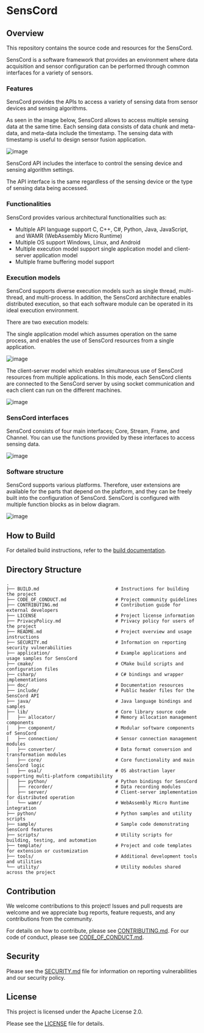 # SensCord

## Overview

This repository contains the source code and resources for the SensCord.

SensCord is a software framework that provides an environment where data acquisition and sensor configuration can be performed through common interfaces for a variety of sensors.

### Features

SensCord provides the APIs to access a variety of sensing data from sensor devices and sensing algorithms.

As seen in the image below, SensCord allows to access multiple sensing data at the same time. Each sensing data consists of data chunk and meta-data, and meta-data include the timestamp. The sensing data with timestamp is useful to design sensor fusion application.

![image](doc/images/overview_senscord.png)

SensCord API includes the interface to control the sensing device and sensing algorithm settings.

The API interface is the same regardless of the sensing device or the type of sensing data being accessed.

### Functionalities

SensCord provides various architectural functionalities such as:

 - Multiple API language support C, C++, C#, Python, Java, JavaScript, and WAMR (WebAssembly Micro Runtime)
 - Multiple OS support Windows, Linux, and Android
 - Multiple execution model support single application model and client-server application model
 - Multiple frame buffering model support

### Execution models

SensCord supports diverse execution models such as single thread, multi-thread, and multi-process. In addition, the SensCord architecture enables distributed execution, so that each software module can be operated in its ideal execution environment.

There are two execution models:

The single application model which assumes operation on the same process, and enables the use of SensCord resources from a single application.

![image](doc/images/single_application_model.png)

The client-server model which enables simultaneous use of SensCord resources from multiple applications. In this mode, each SensCord clients are connected to the SensCord server by using socket communication and each client can run on the different machines.

![image](doc/images/client_server_model.png)

### SensCord interfaces

SensCord consists of four main interfaces; Core, Stream, Frame, and Channel. You can use the functions provided by these interfaces to access sensing data.

![image](doc/images/overview_interfaces.png)

### Software structure

SensCord supports various platforms. Therefore, user extensions are available for the parts that depend on the platform, and they can be freely built into the configuration of SensCord.
SensCord is configured with multiple function blocks as in below diagram.

![image](doc/images/sw_structure1.png)

## How to Build

For detailed build instructions, refer to the [build documentation](BUILD.md).

## Directory Structure
```
.
├── BUILD.md                            # Instructions for building the project
├── CODE_OF_CONDUCT.md                  # Project community guidelines
├── CONTRIBUTING.md                     # Contribution guide for external developers
├── LICENSE                             # Project license information
├── PrivacyPolicy.md                    # Privacy policy for users of the project
├── README.md                           # Project overview and usage instructions
├── SECURITY.md                         # Information on reporting security vulnerabilities
├── application/                        # Example applications and usage samples for SensCord
├── cmake/                              # CMake build scripts and configuration files
├── csharp/                             # C# bindings and wrapper implementations
├── doc/                                # Documentation resources
├── include/                            # Public header files for the SensCord API
├── java/                               # Java language bindings and samples
├── lib/                                # Core library source code
│   ├── allocator/                      # Memory allocation management components
│   ├── component/                      # Modular software components of SensCord
│   ├── connection/                     # Sensor connection management modules
│   ├── converter/                      # Data format conversion and transformation modules
│   ├── core/                           # Core functionality and main SensCord logic
│   ├── osal/                           # OS abstraction layer supporting multi-platform compatibility
│   ├── python/                         # Python bindings for SensCord
│   ├── recorder/                       # Data recording modules
│   ├── server/                         # Client-server implementation for distributed operation
│   └── wamr/                           # WebAssembly Micro Runtime integration
├── python/                             # Python samples and utility scripts
├── sample/                             # Sample code demonstrating SensCord features
├── scripts/                            # Utility scripts for building, testing, and automation
├── template/                           # Project and code templates for extension or customization
├── tools/                              # Additional development tools and utilities
└── utility/                            # Utility modules shared across the project
```

## Contribution

We welcome contributions to this project!
Issues and pull requests are welcome and we appreciate bug reports, feature requests, and any contributions from the community.

For details on how to contribute, please see [CONTRIBUTING.md](CONTRIBUTING.md).
For our code of conduct, please see [CODE_OF_CONDUCT.md](CODE_OF_CONDUCT.md).

## Security

Please see the [SECURITY.md](SECURITY.md) file for information on reporting vulnerabilities and our security policy.

## License

This project is licensed under the Apache License 2.0.

Please see the [LICENSE](LICENSE) file for details.
